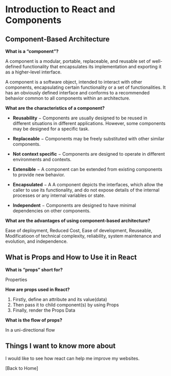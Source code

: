 # Introduction to React and Components

## Component-Based Architecture

**What is a “component”?**

A component is a modular, portable, replaceable, and reusable set of well-defined functionality that encapsulates its implementation and exporting it as a higher-level interface.

A component is a software object, intended to interact with other components, encapsulating certain functionality or a set of functionalities. It has an obviously defined interface and conforms to a recommended behavior common to all components within an architecture.


**What are the characteristics of a component?**

- **Reusability** − Components are usually designed to be reused in different situations in different applications. However, some components may be designed for a specific task.

- **Replaceable** − Components may be freely substituted with other similar components.

- **Not context specific** − Components are designed to operate in different environments and contexts.

- **Extensible** − A component can be extended from existing components to provide new behavior.

- **Encapsulated** − A A component depicts the interfaces, which allow the caller to use its functionality, and do not expose details of the internal processes or any internal variables or state.

- **Independent** − Components are designed to have minimal dependencies on other components.


**What are the advantages of using component-based architecture?**

Ease of deployment, Reduced Cost, Ease of development, Reuseable, Modificatioon of technical complexity, reliability, system maintenance and evolution, and independence.

## What is Props and How to Use it in React

**What is “props” short for?**

Properties

**How are props used in React?**

1. Firstly, define an attribute and its value(data)
2. Then pass it to child component(s) by using Props
3. Finally, render the Props Data


**What is the flow of props?**

In a uni-directional flow

## Things I want to know more about

I would like to see how react can help me improve my websites.

[Back to Home]